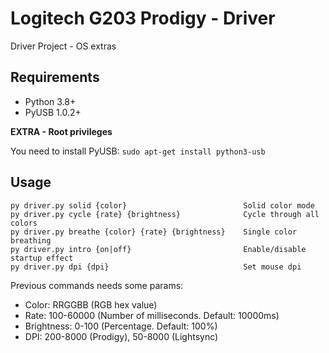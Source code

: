 # Logitech G203 Prodigy - Driver
Driver Project - OS extras

## Requirements

- Python 3.8+
- PyUSB 1.0.2+
  
**EXTRA - Root privileges**

You need to install PyUSB: `sudo apt-get install python3-usb`


## Usage

```
py driver.py solid {color}                          Solid color mode
py driver.py cycle {rate} {brightness}              Cycle through all colors
py driver.py breathe {color} {rate} {brightness}    Single color breathing
py driver.py intro {on|off}                         Enable/disable startup effect
py driver.py dpi {dpi}                              Set mouse dpi
```

Previous commands needs some params:
- Color: RRGGBB (RGB hex value)
- Rate: 100-60000 (Number of milliseconds. Default: 10000ms)
- Brightness: 0-100 (Percentage. Default: 100%)
- DPI: 200-8000 (Prodigy), 50-8000 (Lightsync) 